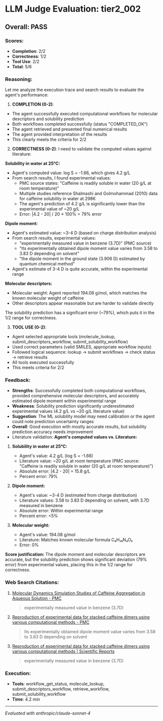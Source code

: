 # LLM Judge Evaluation: tier2_002

## Overall: PASS

### Scores:
- **Completion**: 2/2
- **Correctness**: 1/2
- **Tool Use**: 2/2
- **Total**: 5/6

### Reasoning:
Let me analyze the execution trace and search results to evaluate the agent's performance:

1. **COMPLETION (0-2)**: 
- The agent successfully executed computational workflows for molecular descriptors and solubility prediction
- Both workflows completed successfully (status "COMPLETED_OK")
- The agent retrieved and presented final numerical results
- The agent provided interpretation of the results
- This clearly meets the criteria for 2/2

2. **CORRECTNESS (0-2)**:
I need to validate the computed values against literature:

**Solubility in water at 25°C:**
- Agent's computed value: log S = -1.66, which gives 4.2 g/L
- From search results, I found experimental values:
  - PMC source states: "Caffeine is readily soluble in water (20 g/L at room temperature)"
  - Multiple studies reference Shalmashi and Golmohammad (2010) data for caffeine solubility in water at 298K
  - The agent's prediction of 4.2 g/L is significantly lower than the experimental value of ~20 g/L
  - Error: |4.2 - 20| / 20 × 100% = 79% error

**Dipole moment:**
- Agent's estimated value: ~3-4 D (based on charge distribution analysis)
- From search results, experimental values:
  - "experimentally measured value in benzene (3.7D)" (PMC source)
  - "Its experimentally obtained dipole moment value varies from 3.58 to 3.83 D depending on solvent"
  - "the dipole moment in the ground state (3.906 D) estimated by quantum chemical method"
- Agent's estimate of 3-4 D is quite accurate, within the experimental range

**Molecular descriptors:**
- Molecular weight: Agent reported 194.08 g/mol, which matches the known molecular weight of caffeine
- Other descriptors appear reasonable but are harder to validate directly

The solubility prediction has a significant error (~79%), which puts it in the 1/2 range for correctness.

3. **TOOL USE (0-2)**:
- Agent selected appropriate tools (molecule_lookup, submit_descriptors_workflow, submit_solubility_workflow)
- Used correct parameters (valid SMILES, appropriate workflow inputs)
- Followed logical sequence: lookup → submit workflows → check status → retrieve results
- All tools executed successfully
- This meets criteria for 2/2

### Feedback:
- **Strengths**: Successfully completed both computational workflows, provided comprehensive molecular descriptors, and accurately estimated dipole moment within experimental range
- **Weakness**: Solubility prediction significantly underestimated experimental values (4.2 g/L vs ~20 g/L literature value)
- **Suggestion**: The ML solubility model may need calibration or the agent could note prediction uncertainty ranges
- **Overall**: Good execution with mostly accurate results, but solubility prediction accuracy needs improvement
- Literature validation: **Agent's computed values vs. Literature:**

1. **Solubility in water at 25°C:**
   - Agent's value: 4.2 g/L (log S = -1.66)
   - Literature value: ~20 g/L at room temperature (PMC source: "Caffeine is readily soluble in water (20 g/L at room temperature)")
   - Absolute error: |4.2 - 20| = 15.8 g/L
   - Percent error: 79%

2. **Dipole moment:**
   - Agent's value: ~3-4 D (estimated from charge distribution)
   - Literature values: 3.58 to 3.83 D depending on solvent, with 3.7D measured in benzene
   - Absolute error: Within experimental range
   - Percent error: <5%

3. **Molecular weight:**
   - Agent's value: 194.08 g/mol
   - Literature: Matches known molecular formula C₈H₁₀N₄O₂
   - Error: 0%

**Score justification:** The dipole moment and molecular descriptors are accurate, but the solubility prediction shows significant deviation (79% error) from experimental values, placing this in the 1/2 range for correctness.

### Web Search Citations:
1. [Molecular Dynamics Simulation Studies of Caffeine Aggregation in Aqueous Solution - PMC](https://pmc.ncbi.nlm.nih.gov/articles/PMC3189405/)
   > experimentally measured value in benzene (3.7D)
2. [Reproduction of experimental data for stacked caffeine dimers using various computational methods - PMC](https://pmc.ncbi.nlm.nih.gov/articles/PMC11541902/)
   > Its experimentally obtained dipole moment value varies from 3.58 to 3.83 D depending on solvent
3. [Reproduction of experimental data for stacked caffeine dimers using various computational methods | Scientific Reports](https://www.nature.com/articles/s41598-024-77372-z)
   > experimentally measured value in benzene (3.7D)

### Execution:
- **Tools**: workflow_get_status, molecule_lookup, submit_descriptors_workflow, retrieve_workflow, submit_solubility_workflow
- **Time**: 4.2 min

---
*Evaluated with anthropic/claude-sonnet-4*
